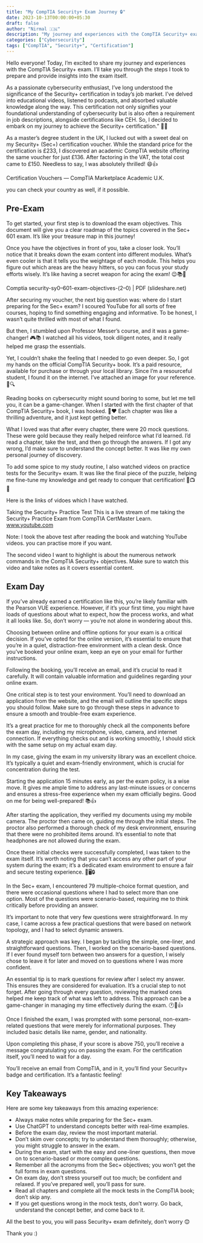 ```yaml
---
title: "My CompTIA Security+ Exam Journey 🔒"
date: 2023-10-13T00:00:00+05:30
draft: false
author: "Nirmal 🇮🇳"
description: "My journey and experiences with the CompTIA Security+ exam"
categories: ["Cybersecurity"]
tags: ["CompTIA", "Security+", "Certification"]
---
```


Hello everyone! Today, I’m excited to share my journey and experiences with the CompTIA Security+ exam. I’ll take you through the steps I took to prepare and provide insights into the exam itself.

As a passionate cybersecurity enthusiast, I’ve long understood the significance of the Security+ certification in today’s job market. I’ve delved into educational videos, listened to podcasts, and absorbed valuable knowledge along the way. This certification not only signifies your foundational understanding of cybersecurity but is also often a requirement in job descriptions, alongside certifications like CEH. So, I decided to embark on my journey to achieve the Security+ certification.” 🚀😎

As a master’s degree student in the UK, I lucked out with a sweet deal on my Security+ (Sec+) certification voucher. While the standard price for the certification is £233, I discovered an academic CompTIA website offering the same voucher for just £136. After factoring in the VAT, the total cost came to £150. Needless to say, I was absolutely thrilled! 😄👍

Certification Vouchers — CompTIA Marketplace Academic U.K.

you can check your country as well, if it possible.

## Pre-Exam

To get started, your first step is to download the exam objectives. This document will give you a clear roadmap of the topics covered in the Sec+ 601 exam. It’s like your treasure map in this journey!

Once you have the objectives in front of you, take a closer look. You’ll notice that it breaks down the exam content into different modules. What’s even cooler is that it tells you the weightage of each module. This helps you figure out which areas are the heavy hitters, so you can focus your study efforts wisely. It’s like having a secret weapon for acing the exam! 😉📚🎯

Comptia security-sy0–601-exam-objectives-(2–0) | PDF (slideshare.net)

After securing my voucher, the next big question was: where do I start preparing for the Sec+ exam? I scoured YouTube for all sorts of free courses, hoping to find something engaging and informative. To be honest, I wasn’t quite thrilled with most of what I found.

But then, I stumbled upon Professor Messer’s course, and it was a game-changer! 🎮📚 I watched all his videos, took diligent notes, and it really helped me grasp the essentials.

Yet, I couldn’t shake the feeling that I needed to go even deeper. So, I got my hands on the official CompTIA Security+ book. It’s a paid resource, available for purchase or through your local library. Since I’m a resourceful student, I found it on the internet. I’ve attached an image for your reference. 📖🔍

Reading books on cybersecurity might sound boring to some, but let me tell you, it can be a game-changer. When I started with the first chapter of that CompTIA Security+ book, I was hooked. 📖❤️ Each chapter was like a thrilling adventure, and it just kept getting better.

What I loved was that after every chapter, there were 20 mock questions. These were gold because they really helped reinforce what I’d learned. I’d read a chapter, take the test, and then go through the answers. If I got any wrong, I’d make sure to understand the concept better. It was like my own personal journey of discovery.

To add some spice to my study routine, I also watched videos on practice tests for the Security+ exam. It was like the final piece of the puzzle, helping me fine-tune my knowledge and get ready to conquer that certification! 🚀📺🧠

Here is the links of vidoes which I have watched.

Taking the Security+ Practice Test
This is a live stream of me taking the Security+ Practice Exam from CompTIA CertMaster Learn.
www.youtube.com

Note: I took the above test after reading the book and watching YouTube videos. you can practise more if you want.

The second video I want to highlight is about the numerous network commands in the CompTIA Security+ objectives. Make sure to watch this video and take notes as it covers essential content.

## Exam Day

If you’ve already earned a certification like this, you’re likely familiar with the Pearson VUE experience. However, if it’s your first time, you might have loads of questions about what to expect, how the process works, and what it all looks like. So, don’t worry — you’re not alone in wondering about this.

Choosing between online and offline options for your exam is a critical decision. If you’ve opted for the online version, it’s essential to ensure that you’re in a quiet, distraction-free environment with a clean desk. Once you’ve booked your online exam, keep an eye on your email for further instructions.

Following the booking, you’ll receive an email, and it’s crucial to read it carefully. It will contain valuable information and guidelines regarding your online exam.

One critical step is to test your environment. You’ll need to download an application from the website, and the email will outline the specific steps you should follow. Make sure to go through these steps in advance to ensure a smooth and trouble-free exam experience.

It’s a great practice for me to thoroughly check all the components before the exam day, including my microphone, video, camera, and internet connection. If everything checks out and is working smoothly, I should stick with the same setup on my actual exam day.

In my case, giving the exam in my university library was an excellent choice. It’s typically a quiet and exam-friendly environment, which is crucial for concentration during the test.

Starting the application 15 minutes early, as per the exam policy, is a wise move. It gives me ample time to address any last-minute issues or concerns and ensures a stress-free experience when my exam officially begins. Good on me for being well-prepared! 📚👍

After starting the application, they verified my documents using my mobile camera. The proctor then came on, guiding me through the initial steps. The proctor also performed a thorough check of my desk environment, ensuring that there were no prohibited items around. It’s essential to note that headphones are not allowed during the exam.

Once these initial checks were successfully completed, I was taken to the exam itself. It’s worth noting that you can’t access any other part of your system during the exam; it’s a dedicated exam environment to ensure a fair and secure testing experience. 📝🖥️🔒

In the Sec+ exam, I encountered 79 multiple-choice format question, and there were occasional questions where I had to select more than one option. Most of the questions were scenario-based, requiring me to think critically before providing an answer.

It’s important to note that very few questions were straightforward. In my case, I came across a few practical questions that were based on network topology, and I had to select dynamic answers.

A strategic approach was key. I began by tackling the simple, one-liner, and straightforward questions. Then, I worked on the scenario-based questions. If I ever found myself torn between two answers for a question, I wisely chose to leave it for later and moved on to questions where I was more confident.

An essential tip is to mark questions for review after I select my answer. This ensures they are considered for evaluation. It’s a crucial step to not forget. After going through every question, reviewing the marked ones helped me keep track of what was left to address. This approach can be a game-changer in managing my time effectively during the exam. 🕐📝👍

Once I finished the exam, I was prompted with some personal, non-exam-related questions that were merely for informational purposes. They included basic details like name, gender, and nationality.

Upon completing this phase, if your score is above 750, you’ll receive a message congratulating you on passing the exam. For the certification itself, you’ll need to wait for a day.

You’ll receive an email from CompTIA, and in it, you’ll find your Security+ badge and certification. It’s a fantastic feeling!

## Key Takeaways

Here are some key takeaways from this amazing experience:

- Always make notes while preparing for the Sec+ exam.
- Use ChatGPT to understand concepts better with real-time examples.
- Before the exam day, review the most important material.
- Don’t skim over concepts; try to understand them thoroughly; otherwise, you might struggle to answer in the exam.
- During the exam, start with the easy and one-liner questions, then move on to scenario-based or more complex questions.
- Remember all the acronyms from the Sec+ objectives; you won’t get the full forms in exam questions.
- On exam day, don’t stress yourself out too much; be confident and relaxed. If you’ve prepared well, you’ll pass for sure.
- Read all chapters and complete all the mock tests in the CompTIA book; don’t skip any.
- If you get questions wrong in the mock tests, don’t worry. Go back, understand the concept better, and come back to it.

All the best to you, you will pass Security+ exam definitely, don’t worry 😊

Thank you :)
